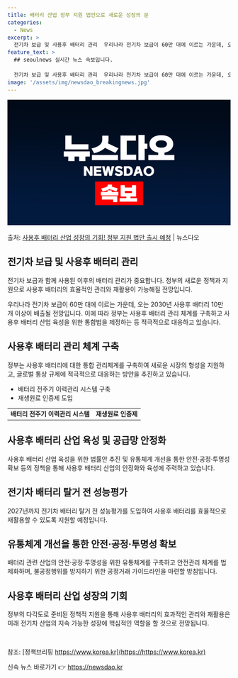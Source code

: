 ```yaml
---
title: 배터리 산업 정부 지원 법안으로 새로운 성장의 문
categories:
  - News
excerpt: >
  전기차 보급 및 사용후 배터리 관리  우리나라 전기차 보급이 60만 대에 이르는 가운데, 오는 2030년 사…
feature_text: >
  ## seoulnews 실시간 뉴스 속보입니다.

  전기차 보급 및 사용후 배터리 관리  우리나라 전기차 보급이 60만 대에 이르는 가운데, 오는 2030년 사…
image: '/assets/img/newsdao_breakingnews.jpg'
---
```


![뉴스다오 속보](/assets/img/newsdao_breakingnews.jpg)

<p>출처: <a href="https://newsdao.kr/4730" rel="dofollow">사용후 배터리 산업 성장의 기회! 정부 지원 법안 출시 예정</a> | 뉴스다오</p>

<h2 data-ke-size="size26">전기차 보급 및 사용후 배터리 관리</h2>
전기차 보급과 함께 사용된 이후의 배터리 관리가 중요합니다. 정부의 새로운 정책과 지원으로 사용후 배터리의 효율적인 관리와 재활용이 가능해질 전망입니다.

<p data-ke-size="size16">우리나라 전기차 보급이 60만 대에 이르는 가운데, 오는 2030년 사용후 배터리 10만 개 이상이 배출될 전망입니다. 이에 따라 정부는 사용후 배터리 관리 체계를 구축하고 사용후 배터리 산업 육성을 위한 통합법을 제정하는 등 적극적으로 대응하고 있습니다.</p>

<h2 data-ke-size="size26">사용후 배터리 관리 체계 구축</h2>
<p data-ke-size="size16">정부는 사용후 배터리에 대한 통합 관리체계를 구축하여 새로운 시장의 형성을 지원하고, 글로벌 통상 규제에 적극적으로 대응하는 방안을 추진하고 있습니다.</p>
<ul>
    <li>배터리 전주기 이력관리 시스템 구축</li>
    <li>재생원료 인증제 도입</li>
</ul>
<table>
    <tr>
        <td style="text-align: center; height: 17px;"><b>배터리 전주기 이력관리 시스템</b></td>
        <td style="text-align: center; height: 17px;"><b>재생원료 인증제</b></td>
    </tr>
</table>

<h2 data-ke-size="size26">사용후 배터리 산업 육성 및 공급망 안정화</h2>
<p data-ke-size="size16">사용후 배터리 산업 육성을 위한 법률안 추진 및 유통체계 개선을 통한 안전·공정·투명성 확보 등의 정책을 통해 사용후 배터리 산업의 안정화와 육성에 주력하고 있습니다.</p>

<h2 data-ke-size="size26">전기차 배터리 탈거 전 성능평가</h2>
<p data-ke-size="size16">2027년까지 전기차 배터리 탈거 전 성능평가를 도입하여 사용후 배터리를 효율적으로 재활용할 수 있도록 지원할 예정입니다.</p>

<h2 data-ke-size="size26">유통체계 개선을 통한 안전·공정·투명성 확보</h2>
<p data-ke-size="size16">배터리 관련 산업의 안전·공정·투명성을 위한 유통체계를 구축하고 안전관리 체계를 법제화하며, 불공정행위를 방지하기 위한 공정거래 가이드라인을 마련할 방침입니다.</p>

<h2 data-ke-size="size26">사용후 배터리 산업 성장의 기회</h2>
<p data-ke-size="size16">정부의 다각도로 준비된 정책적 지원을 통해 사용후 배터리의 효과적인 관리와 재활용은 미래 전기차 산업의 지속 가능한 성장에 핵심적인 역할을 할 것으로 전망됩니다.</p>
<p data-ke-size="size16">&nbsp;</p>

참조: [정책브리핑 https://www.korea.kr](https://https://www.korea.kr) 

신속 뉴스 바로가기 👉 <a href="https://newsdao.kr" rel="dofollow">https://newsdao.kr</a>


